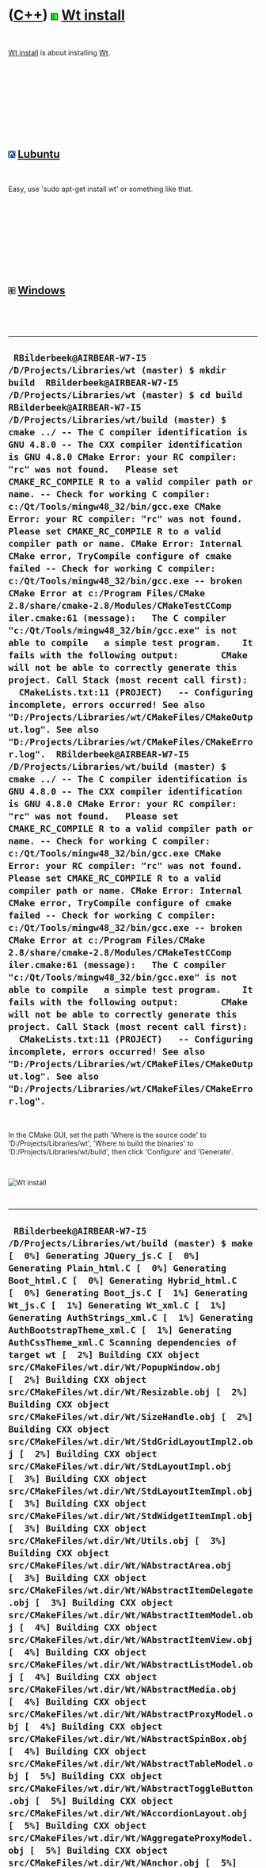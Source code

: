 
 

 

 

 

 

([C++](Cpp.md)) ![Wt](PicWt.png) [Wt install](CppWtInstall.md)
================================================================

 

[Wt install](CppWtInstall.md) is about installing [Wt](CppWt.md).

 

 

 

 

 

![Lubuntu](PicLubuntu.png) [Lubuntu](CppLubuntu.md)
----------------------------------------------------

 

Easy, use 'sudo apt-get install wt' or something like that.

 

 

 

 

 

![Windows](PicWindows.png) [Windows](CppWindows.md)
----------------------------------------------------

 

 

  ----------------------------------------------------------------------------------------------------------------------------------------------------------------------------------------------------------------------------------------------------------------------------------------------------------------------------------------------------------------------------------------------------------------------------------------------------------------------------------------------------------------------------------------------------------------------------------------------------------------------------------------------------------------------------------------------------------------------------------------------------------------------------------------------------------------------------------------------------------------------------------------------------------------------------------------------------------------------------------------------------------------------------------------------------------------------------------------------------------------------------------------------------------------------------------------------------------------------------------------------------------------------------------------------------------------------------------------------------------------------------------------------------------------------------------------------------------------------------------------------------------------------------------------------------------------------------------------------------------------------------------------------------------------------------------------------------------------------------------------------------------------------------------------------------------------------------------------------------------------------------------------------------------------------------------------------------------------------------------------------------------------------------------------------------------------------------------------------------------------------------------------------------------------------------------------------------------------------------------------------------------------------------------------------------------------------------------------------------------------------------------------------------------------------------------------------------------------------------------------------------------------------------------------------------------------------------------------------------------
  ` RBilderbeek@AIRBEAR-W7-I5 /D/Projects/Libraries/wt (master) $ mkdir build  RBilderbeek@AIRBEAR-W7-I5 /D/Projects/Libraries/wt (master) $ cd build  RBilderbeek@AIRBEAR-W7-I5 /D/Projects/Libraries/wt/build (master) $ cmake ../ -- The C compiler identification is GNU 4.8.0 -- The CXX compiler identification is GNU 4.8.0 CMake Error: your RC compiler: "rc" was not found.   Please set CMAKE_RC_COMPILE R to a valid compiler path or name. -- Check for working C compiler: c:/Qt/Tools/mingw48_32/bin/gcc.exe CMake Error: your RC compiler: "rc" was not found.   Please set CMAKE_RC_COMPILE R to a valid compiler path or name. CMake Error: Internal CMake error, TryCompile configure of cmake failed -- Check for working C compiler: c:/Qt/Tools/mingw48_32/bin/gcc.exe -- broken CMake Error at c:/Program Files/CMake 2.8/share/cmake-2.8/Modules/CMakeTestCComp iler.cmake:61 (message):   The C compiler "c:/Qt/Tools/mingw48_32/bin/gcc.exe" is not able to compile   a simple test program.    It fails with the following output:        CMake will not be able to correctly generate this project. Call Stack (most recent call first):   CMakeLists.txt:11 (PROJECT)   -- Configuring incomplete, errors occurred! See also "D:/Projects/Libraries/wt/CMakeFiles/CMakeOutput.log". See also "D:/Projects/Libraries/wt/CMakeFiles/CMakeError.log".  RBilderbeek@AIRBEAR-W7-I5 /D/Projects/Libraries/wt/build (master) $ cmake ../ -- The C compiler identification is GNU 4.8.0 -- The CXX compiler identification is GNU 4.8.0 CMake Error: your RC compiler: "rc" was not found.   Please set CMAKE_RC_COMPILE R to a valid compiler path or name. -- Check for working C compiler: c:/Qt/Tools/mingw48_32/bin/gcc.exe CMake Error: your RC compiler: "rc" was not found.   Please set CMAKE_RC_COMPILE R to a valid compiler path or name. CMake Error: Internal CMake error, TryCompile configure of cmake failed -- Check for working C compiler: c:/Qt/Tools/mingw48_32/bin/gcc.exe -- broken CMake Error at c:/Program Files/CMake 2.8/share/cmake-2.8/Modules/CMakeTestCComp iler.cmake:61 (message):   The C compiler "c:/Qt/Tools/mingw48_32/bin/gcc.exe" is not able to compile   a simple test program.    It fails with the following output:        CMake will not be able to correctly generate this project. Call Stack (most recent call first):   CMakeLists.txt:11 (PROJECT)   -- Configuring incomplete, errors occurred! See also "D:/Projects/Libraries/wt/CMakeFiles/CMakeOutput.log". See also "D:/Projects/Libraries/wt/CMakeFiles/CMakeError.log".`
  ----------------------------------------------------------------------------------------------------------------------------------------------------------------------------------------------------------------------------------------------------------------------------------------------------------------------------------------------------------------------------------------------------------------------------------------------------------------------------------------------------------------------------------------------------------------------------------------------------------------------------------------------------------------------------------------------------------------------------------------------------------------------------------------------------------------------------------------------------------------------------------------------------------------------------------------------------------------------------------------------------------------------------------------------------------------------------------------------------------------------------------------------------------------------------------------------------------------------------------------------------------------------------------------------------------------------------------------------------------------------------------------------------------------------------------------------------------------------------------------------------------------------------------------------------------------------------------------------------------------------------------------------------------------------------------------------------------------------------------------------------------------------------------------------------------------------------------------------------------------------------------------------------------------------------------------------------------------------------------------------------------------------------------------------------------------------------------------------------------------------------------------------------------------------------------------------------------------------------------------------------------------------------------------------------------------------------------------------------------------------------------------------------------------------------------------------------------------------------------------------------------------------------------------------------------------------------------------------------------

 

In the CMake GUI, set the path 'Where is the source code' to
'D:/Projects/Libraries/wt', 'Where to build the binaries' to
'D:/Projects/Libraries/wt/build', then click 'Configure' and 'Generate'.

 

![Wt install](PicWtInstall.png)

 

  ---------------------------------------------------------------------------------------------------------------------------------------------------------------------------------------------------------------------------------------------------------------------------------------------------------------------------------------------------------------------------------------------------------------------------------------------------------------------------------------------------------------------------------------------------------------------------------------------------------------------------------------------------------------------------------------------------------------------------------------------------------------------------------------------------------------------------------------------------------------------------------------------------------------------------------------------------------------------------------------------------------------------------------------------------------------------------------------------------------------------------------------------------------------------------------------------------------------------------------------------------------------------------------------------------------------------------------------------------------------------------------------------------------------------------------------------------------------------------------------------------------------------------------------------------------------------------------------------------------------------------------------------------------------------------------------------------------------------------------------------------------------------------------------------------------------------------------------------------------------------------------------------------------------------------------------------------------------------------------------------------------------------------------------------------------------------------------------------------------------------------------------------------------------------------------------------------------------------------------------------------------------------------------------------------------------------------------------------------------------------------------------------------------------------------------------------------------------------------------------------------------------------------------------------------------------------------------------------------------------------------------------------------------------------------------------------------------------------------------------------------------------------------------------------------------------------------------------------------------------------------------------------------------------------------------------------------------------------------------------------------------------------------------------------------------------------------------------------------------------------------------------------------------------------------------------------------------------------------------------------------------------------------------------------------------------------------------------------------------------------------------------------------------------------------------------------------------------------------------------------------------------------------------------------------------------------------------------------------------------------------------------------------------------------------------------------------------------------------------------------------------------------------------------------------------------------------------------------------------------------------------------------------------------------------------------------------------------------------------------------------------------------------------------------------------------------------------------------------------------------------------------------------------------------------------------------------------------------------------------------------------------------------------------------------------------------------------------------------------------------------------------------------------------------------------------------------------------------------------------------------------------------------------------------------------------------------------------------------------------------------------------------------------------------------------------------------------------------------------------------------------------------------------------------------------------------------------------------------------------------------------------------------------------------------------------------------------------------------------------------------------------------------------------------------------------------------------------------------------------------------------------------------------------------------------------------------------------------------------------------------------------------------------------------------------------------------------------------------------------------------------------------------------------------------------------------------------------------------------------------------------------------------------------------------------------------------------------------------------------------------------------------------------------------------------------------------------------------------------------------------------------------------------------------------------------------------------------------------------------------------------------------------------------------------------------------------------------------------------------------------------------------------------------------------------------------------------------------------------------------------------------------------
  ` RBilderbeek@AIRBEAR-W7-I5 /D/Projects/Libraries/wt/build (master) $ make [  0%] Generating JQuery_js.C [  0%] Generating Plain_html.C [  0%] Generating Boot_html.C [  0%] Generating Hybrid_html.C [  0%] Generating Boot_js.C [  1%] Generating Wt_js.C [  1%] Generating Wt_xml.C [  1%] Generating AuthStrings_xml.C [  1%] Generating AuthBootstrapTheme_xml.C [  1%] Generating AuthCssTheme_xml.C Scanning dependencies of target wt [  2%] Building CXX object src/CMakeFiles/wt.dir/Wt/PopupWindow.obj [  2%] Building CXX object src/CMakeFiles/wt.dir/Wt/Resizable.obj [  2%] Building CXX object src/CMakeFiles/wt.dir/Wt/SizeHandle.obj [  2%] Building CXX object src/CMakeFiles/wt.dir/Wt/StdGridLayoutImpl2.obj [  2%] Building CXX object src/CMakeFiles/wt.dir/Wt/StdLayoutImpl.obj [  3%] Building CXX object src/CMakeFiles/wt.dir/Wt/StdLayoutItemImpl.obj [  3%] Building CXX object src/CMakeFiles/wt.dir/Wt/StdWidgetItemImpl.obj [  3%] Building CXX object src/CMakeFiles/wt.dir/Wt/Utils.obj [  3%] Building CXX object src/CMakeFiles/wt.dir/Wt/WAbstractArea.obj [  3%] Building CXX object src/CMakeFiles/wt.dir/Wt/WAbstractItemDelegate.obj [  3%] Building CXX object src/CMakeFiles/wt.dir/Wt/WAbstractItemModel.obj [  4%] Building CXX object src/CMakeFiles/wt.dir/Wt/WAbstractItemView.obj [  4%] Building CXX object src/CMakeFiles/wt.dir/Wt/WAbstractListModel.obj [  4%] Building CXX object src/CMakeFiles/wt.dir/Wt/WAbstractMedia.obj [  4%] Building CXX object src/CMakeFiles/wt.dir/Wt/WAbstractProxyModel.obj [  4%] Building CXX object src/CMakeFiles/wt.dir/Wt/WAbstractSpinBox.obj [  4%] Building CXX object src/CMakeFiles/wt.dir/Wt/WAbstractTableModel.obj [  5%] Building CXX object src/CMakeFiles/wt.dir/Wt/WAbstractToggleButton.obj [  5%] Building CXX object src/CMakeFiles/wt.dir/Wt/WAccordionLayout.obj [  5%] Building CXX object src/CMakeFiles/wt.dir/Wt/WAggregateProxyModel.obj [  5%] Building CXX object src/CMakeFiles/wt.dir/Wt/WAnchor.obj [  5%] Building CXX object src/CMakeFiles/wt.dir/Wt/WAnimation.obj [  6%] Building CXX object src/CMakeFiles/wt.dir/Wt/WApplication.obj [  6%] Building CXX object src/CMakeFiles/wt.dir/Wt/WAudio.obj [  6%] Building CXX object src/CMakeFiles/wt.dir/Wt/WBatchEditProxyModel.obj [  6%] Building CXX object src/CMakeFiles/wt.dir/Wt/WBoostAny.obj [  6%] Building CXX object src/CMakeFiles/wt.dir/Wt/WBootstrapTheme.obj [  6%] Building CXX object src/CMakeFiles/wt.dir/Wt/WBorder.obj [  7%] Building CXX object src/CMakeFiles/wt.dir/Wt/WBorderLayout.obj [  7%] Building CXX object src/CMakeFiles/wt.dir/Wt/WBoxLayout.obj [  7%] Building CXX object src/CMakeFiles/wt.dir/Wt/WBreak.obj [  7%] Building CXX object src/CMakeFiles/wt.dir/Wt/WBrush.obj [  7%] Building CXX object src/CMakeFiles/wt.dir/Wt/WButtonGroup.obj [  8%] Building CXX object src/CMakeFiles/wt.dir/Wt/WCalendar.obj [  8%] Building CXX object src/CMakeFiles/wt.dir/Wt/WCanvasPaintDevice.obj [  8%] Building CXX object src/CMakeFiles/wt.dir/Wt/WCheckBox.obj [  8%] Building CXX object src/CMakeFiles/wt.dir/Wt/WCircleArea.obj [  8%] Building CXX object src/CMakeFiles/wt.dir/Wt/WColor.obj [  8%] Building CXX object src/CMakeFiles/wt.dir/Wt/WCombinedLocalizedStrings.ob j [  9%] Building CXX object src/CMakeFiles/wt.dir/Wt/WComboBox.obj [  9%] Building CXX object src/CMakeFiles/wt.dir/Wt/WCompositeWidget.obj [  9%] Building CXX object src/CMakeFiles/wt.dir/Wt/WContainerWidget.obj [  9%] Building CXX object src/CMakeFiles/wt.dir/Wt/WCssDecorationStyle.obj [  9%] Building CXX object src/CMakeFiles/wt.dir/Wt/WCssStyleSheet.obj [ 10%] Building CXX object src/CMakeFiles/wt.dir/Wt/WCssTheme.obj [ 10%] Building CXX object src/CMakeFiles/wt.dir/Wt/WDate.obj [ 10%] Building CXX object src/CMakeFiles/wt.dir/Wt/WDateEdit.obj [ 10%] Building CXX object src/CMakeFiles/wt.dir/Wt/WDatePicker.obj [ 10%] Building CXX object src/CMakeFiles/wt.dir/Wt/WDateTime.obj [ 10%] Building CXX object src/CMakeFiles/wt.dir/Wt/WDateValidator.obj [ 11%] Building CXX object src/CMakeFiles/wt.dir/Wt/WDefaultLayout.obj [ 11%] Building CXX object src/CMakeFiles/wt.dir/Wt/WDefaultLoadingIndicator.obj  [ 11%] Building CXX object src/CMakeFiles/wt.dir/Wt/WDialog.obj [ 11%] Building CXX object src/CMakeFiles/wt.dir/Wt/WDoubleSpinBox.obj [ 11%] Building CXX object src/CMakeFiles/wt.dir/Wt/WDoubleValidator.obj [ 11%] Building CXX object src/CMakeFiles/wt.dir/Wt/WEnvironment.obj [ 12%] Building CXX object src/CMakeFiles/wt.dir/Wt/WEvent.obj [ 12%] Building CXX object src/CMakeFiles/wt.dir/Wt/WException.obj [ 12%] Building CXX object src/CMakeFiles/wt.dir/Wt/WFileResource.obj [ 12%] Building CXX object src/CMakeFiles/wt.dir/Wt/WFileUpload.obj [ 12%] Building CXX object src/CMakeFiles/wt.dir/Wt/WFitLayout.obj [ 13%] Building CXX object src/CMakeFiles/wt.dir/Wt/WFlashObject.obj [ 13%] Building CXX object src/CMakeFiles/wt.dir/Wt/WFont.obj [ 13%] Building CXX object src/CMakeFiles/wt.dir/Wt/WFontMetrics.obj [ 13%] Building CXX object src/CMakeFiles/wt.dir/Wt/WFormModel.obj [ 13%] Building CXX object src/CMakeFiles/wt.dir/Wt/WFormWidget.obj [ 13%] Building CXX object src/CMakeFiles/wt.dir/Wt/WGLWidget.obj [ 14%] Building CXX object src/CMakeFiles/wt.dir/Wt/WGoogleMap.obj [ 14%] Building CXX object src/CMakeFiles/wt.dir/Wt/WGradient.obj [ 14%] Building CXX object src/CMakeFiles/wt.dir/Wt/WGridLayout.obj [ 14%] Building CXX object src/CMakeFiles/wt.dir/Wt/WGroupBox.obj [ 14%] Building CXX object src/CMakeFiles/wt.dir/Wt/WHBoxLayout.obj [ 15%] Building CXX object src/CMakeFiles/wt.dir/Wt/WIcon.obj [ 15%] Building CXX object src/CMakeFiles/wt.dir/Wt/WIconPair.obj [ 15%] Building CXX object src/CMakeFiles/wt.dir/Wt/WImage.obj [ 15%] Building CXX object src/CMakeFiles/wt.dir/Wt/WInPlaceEdit.obj [ 15%] Building CXX object src/CMakeFiles/wt.dir/Wt/WIntValidator.obj [ 15%] Building CXX object src/CMakeFiles/wt.dir/Wt/WInteractWidget.obj [ 17%] Building CXX object src/CMakeFiles/wt.dir/Wt/WIOService.obj`
  ---------------------------------------------------------------------------------------------------------------------------------------------------------------------------------------------------------------------------------------------------------------------------------------------------------------------------------------------------------------------------------------------------------------------------------------------------------------------------------------------------------------------------------------------------------------------------------------------------------------------------------------------------------------------------------------------------------------------------------------------------------------------------------------------------------------------------------------------------------------------------------------------------------------------------------------------------------------------------------------------------------------------------------------------------------------------------------------------------------------------------------------------------------------------------------------------------------------------------------------------------------------------------------------------------------------------------------------------------------------------------------------------------------------------------------------------------------------------------------------------------------------------------------------------------------------------------------------------------------------------------------------------------------------------------------------------------------------------------------------------------------------------------------------------------------------------------------------------------------------------------------------------------------------------------------------------------------------------------------------------------------------------------------------------------------------------------------------------------------------------------------------------------------------------------------------------------------------------------------------------------------------------------------------------------------------------------------------------------------------------------------------------------------------------------------------------------------------------------------------------------------------------------------------------------------------------------------------------------------------------------------------------------------------------------------------------------------------------------------------------------------------------------------------------------------------------------------------------------------------------------------------------------------------------------------------------------------------------------------------------------------------------------------------------------------------------------------------------------------------------------------------------------------------------------------------------------------------------------------------------------------------------------------------------------------------------------------------------------------------------------------------------------------------------------------------------------------------------------------------------------------------------------------------------------------------------------------------------------------------------------------------------------------------------------------------------------------------------------------------------------------------------------------------------------------------------------------------------------------------------------------------------------------------------------------------------------------------------------------------------------------------------------------------------------------------------------------------------------------------------------------------------------------------------------------------------------------------------------------------------------------------------------------------------------------------------------------------------------------------------------------------------------------------------------------------------------------------------------------------------------------------------------------------------------------------------------------------------------------------------------------------------------------------------------------------------------------------------------------------------------------------------------------------------------------------------------------------------------------------------------------------------------------------------------------------------------------------------------------------------------------------------------------------------------------------------------------------------------------------------------------------------------------------------------------------------------------------------------------------------------------------------------------------------------------------------------------------------------------------------------------------------------------------------------------------------------------------------------------------------------------------------------------------------------------------------------------------------------------------------------------------------------------------------------------------------------------------------------------------------------------------------------------------------------------------------------------------------------------------------------------------------------------------------------------------------------------------------------------------------------------------------------------------------------------------------------------------------------------------------------------------------------

 

 

 

 

 

 

